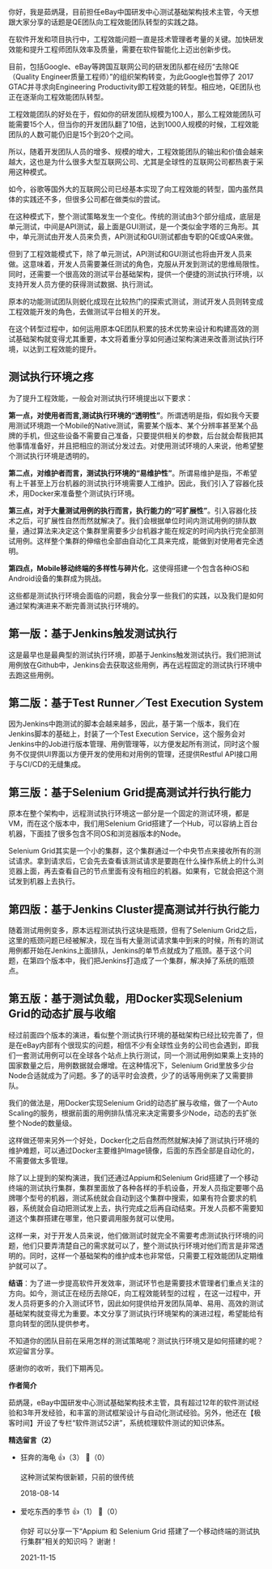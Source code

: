 你好，我是茹炳晟，目前担任eBay中国研发中心测试基础架构技术主管，今天想跟大家分享的话题是QE团队向工程效能团队转型的实践之路。

在软件开发和项目执行中，工程效能问题一直是技术管理者考量的关键。加快研发效能和提升工程师团队效率及质量，需要在软件智能化上迈出创新步伐。

目前，包括Google、eBay等跨国互联网公司的研发团队都在经历“去除QE（Quality Engineer质量工程师）”的组织架构转变，为此Google也暂停了 2017 GTAC并寻求向Engineering Productivity即工程效能的转型。相应地，QE团队也正在逐渐向工程效能团队转型。

工程效能团队的好处在于，假如你的研发团队规模为100人，那么工程效能团队可能需要15个人，但当你的开发团队翻了10倍，达到1000人规模的时候，工程效能团队的人数可能仍旧是15个到20个之间。

所以，随着开发团队人员的增多、规模的增大，工程效能团队的输出和价值会越来越大，这也是为什么很多大型互联网公司、尤其是全球性的互联网公司都热衷于采用这种模式。

如今，谷歌等国外大的互联网公司已经基本实现了向工程效能的转型，国内虽然具体的实践还不多，但很多公司都在做类似的尝试。

在这种模式下，整个测试策略发生一个变化。传统的测试由3个部分组成，底层是单元测试，中间是API测试，最上面是GUI测试，是一个类似金字塔的三角形。其中，单元测试由开发人员来负责，API测试和GUI测试都由专职的QE或QA来做。

但到了工程效能模式下，除了单元测试，API测试和GUI测试也将由开发人员来做。这意味着，开发人员需要兼任测试的角色，克服从开发到测试的思维局限性。同时，还需要一个很高效的测试平台基础架构，提供一个便捷的测试执行环境，以支持开发人员方便的获得测试数据、执行测试。

原本的功能测试团队则蜕化成现在比较热门的探索式测试，测试开发人员则转变成工程效能开发的角色，去做测试平台相关的开发。

在这个转型过程中，如何运用原本QE团队积累的技术优势来设计和构建高效的测试基础架构就变得尤其重要，本文将着重分享如何通过架构演进来改善测试执行环境，以达到工程效能的提升。

## 测试执行环境之疼

为了提升工程效能，一般会对测试执行环境提出以下要求：

**第一点，对使用者而言,测试执行环境的“透明性”**。所谓透明是指，假如我今天要用测试环境跑一个Mobile的Native测试，需要某个版本、某个分辨率甚至某个品牌的手机，但这些设备不需要自己准备，只要提供相关的参数，后台就会帮我把其他事情准备好，并且把相应的测试分发过去。对使用测试环境的人来说，他希望整个测试执行环境是透明的。

**第二点，对维护者而言，测试执行环境的“易维护性”**。所谓易维护是指，不希望有上千甚至上万台机器的测试执行环境需要人工维护。因此，我们引入了容器化技术，用Docker来准备整个测试执行环境。

**第三点，对于大量测试用例的执行而言，执行能力的“可扩展性”**。引入容器化技术之后，可扩展性自然而然就解决了。我们会根据单位时间内测试用例的排队数量，通过算法来决定这个集群里需要多少台机器才能在规定的时间内执行完全部测试用例。这样整个集群的伸缩也全部由自动化工具来完成，能做到对使用者完全透明。

**第四点，Mobile移动终端的多样性与碎片化**，这使得搭建一个包含各种iOS和Android设备的集群成为挑战。

这些都是测试执行环境会面临的问题，我会分享一些我们的实践，以及我们是如何通过架构演进来不断完善测试执行环境的。

## 第一版：基于Jenkins触发测试执行

这是最早也是最典型的测试执行环境，即基于Jenkins触发测试执行。我们把测试用例放在Github中，Jenkins会去获取这些用例，再在远程固定的测试执行环境中去跑这些用例。

## 第二版：基于Test Runner／Test Execution System

因为Jenkins中跑测试的脚本会越来越多，因此，基于第一个版本，我们在Jenkins脚本的基础上，封装了一个Test Execution Service，这个服务会对Jenkins中的Job进行版本管理、用例管理等，以方便发起所有测试，同时这个服务不仅提供UI界面以方便开发的使用和对用例的管理，还提供Restful API接口用于与CI/CD的无缝集成。

## 第三版：基于Selenium Grid提高测试并行执行能力

原本在整个架构中，远程测试执行环境这一部分是一个固定的测试环境，都是VM，而在这个版本中，我们用Selenium Grid搭建了一个Hub，可以容纳上百台机器，下面挂了很多包含不同OS和浏览器版本的Node。

Selenium Grid其实是一个小的集群，这个集群通过一个中央节点来接收所有的测试请求。拿到请求后，它会先去查看该测试请求是要跑在什么操作系统上的什么浏览器上面，再去查看自己的节点里面有没有相应的机器。如果有，它就会把这个测试发到机器上去执行。

## 第四版：基于Jenkins Cluster提高测试并行执行能力

随着测试用例变多，原本远程测试执行这块是瓶颈，但有了Selenium Grid之后，这里的瓶颈问题已经被解决，现在当有大量测试请求集中到来的时候，所有的测试用例都开始在Jenkins上面排队，Jenkins的单节点就成为了瓶颈。基于这个问题，在第四个版本中，我们把Jenkins打造成了一个集群，解决掉了系统的瓶颈点。

## 第五版：基于测试负载，用Docker实现Selenium Grid的动态扩展与收缩

经过前面四个版本的演进，看似整个测试执行环境的基础架构已经比较完善了，但是在eBay内部有个很现实的问题，相信不少有全球性业务的公司也会遇到，即我们一套测试用例可以在全球各个站点上执行测试，同一个测试用例如果乘上支持的国家数量之后，用例数据就会爆增。在这种情况下，Selenium Grid里放多少台Node合适就成为了问题。多了的话平时会浪费，少了的话等用例来了又需要排队。

我们的做法是，用Docker实现Selenium Grid的动态扩展与收缩，做了一个Auto Scaling的服务，根据前面的用例排队情况来决定需要多少Node，动态的去扩张整个Node的数量级。

这样做还带来另外一个好处，Docker化之后自然而然就解决掉了测试执行环境的维护难题，可以通过Docker主要维护Image镜像，后面的东西全部是自动化的，不需要做太多管理。

除了以上提到的架构演进，我们还通过Appium和Selenium Grid搭建了一个移动终端的测试执行集群，集群里面放了各种各样的手机设备，开发人员指定要哪个品牌哪个型号的机器，测试系统就会自动到这个集群中搜索，如果有符合要求的机器，系统就会自动把测试发上去，执行完成之后再自动结束。开发人员都不需要知道这个集群搭建在哪里，他只要调用服务就可以使用。

这样一来，对于开发人员来说，他们做测试时就完全不需要考虑测试执行环境的问题，他们只要弄清楚自己的需求就可以了，整个测试执行环境对他们而言是非常透明的。同时，这样一个基础架构的维护成本也非常低，只需要工程效能团队定期维护就可以了。

**结语**：为了进一步提高软件开发效率，测试环节也是需要技术管理者们重点关注的方向。如今，测试正在经历去除QE，向工程效能转型的过程 ，在这一过程中，开发人员将更多的介入测试环节，因此如何提供给开发团队简单、易用、高效的测试基础架构就变得尤为重要。本文分享了测试执行环境架构的演进过程，希望能给有意向转型的团队提供参考。

不知道你的团队目前在采用怎样的测试策略呢？测试执行环境又是如何搭建的呢？欢迎留言分享。

感谢你的收听，我们下期再见。

**作者简介**

茹炳晟，eBay中国研发中心测试基础架构技术主管，具有超过12年的软件测试经验和3年开发经验，和丰富的测试框架设计与自动化测试经验。另外，他还在【极客时间】开设了专栏“软件测试52讲”，系统梳理软件测试的知识体系。
<div><strong>精选留言（2）</strong></div><ul>
<li><span>狂奔的海龟</span> 👍（3） 💬（0）<p>这种测试架构很新颖，只前的很传统</p>2018-08-14</li><br/><li><span>爱吃东西的季节</span> 👍（1） 💬（0）<p>你好 可以分享一下“Appium 和 Selenium Grid 搭建了一个移动终端的测试执行集群”相关的知识吗？ 谢谢！</p>2021-11-15</li><br/>
</ul>